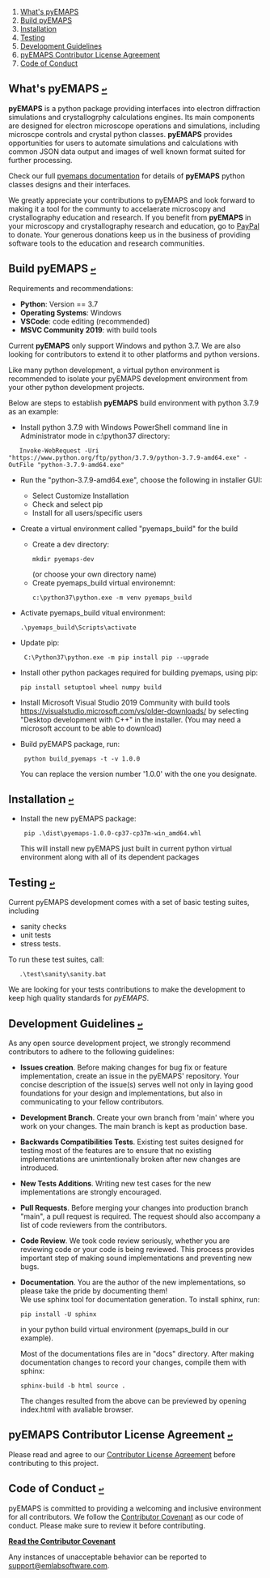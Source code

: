 <!-- #  Open Source __pyEMAPS__ Development Guidelines -->

1. <a id="contents"></a>[What's pyEMAPS](#overview)
2. <a id="contents"></a>[Build pyEMAPS](#build)
3. <a id="contents"></a>[Installation](#installation)
4. <a id="contents"></a>[Testing](#test)
5. <a id="contents"></a>[Development Guidelines](#process)
5. <a id="contents"></a>[pyEMAPS Contributor License Agreement](#CLA)
5. <a id="contents"></a>[Code of Conduct](#COC)

## What's pyEMAPS [`↩`](#contents) <a id="overview"></a>
__pyEMAPS__ is a python package providing interfaces into electron diffraction simulations and crystallogrphy calculations engines. Its main components are designed for electron microscope operations and simulations, including microscpe controls and crystal python classes. __pyEMAPS__ provides opportunities for users to automate simulations and calculations with common JSON data output and images of well known format suited for further processing.

Check our full [pyemaps documentation](https://emlab-solutions.github.io/pyemaps) for details of __pyEMAPS__ python classes designs and their interfaces.

We greatly appreciate your contributions to pyEMAPS and look forward to making it a tool for 
the communty to accelaerate microscopy and crystallography education and research. If you benefit from __pyEMAPS__ in your microscopy and crystallography research and education, go to [PayPal](https://www.paypal.com/paypalme/pyemaps22) to donate. Your generous donations keep us in the business of providing software tools to the education and research communities.   

## Build pyEMAPS [`↩`](#content) <a id="build"></a>

Requirements and recommendations:
* __Python__: Version == 3.7
* __Operating Systems__: Windows
* __VSCode__: code editing (recommended)
* __MSVC Community 2019__: with build tools

Current __pyEMAPS__ only support Windows and python 3.7. We are also looking for contributors to extend it to other platforms and python versions. 

Like many python development, a virtual python environment is recommended to isolate your pyEMAPS development environment from your other python development projects.

Below are steps to establish __pyEMAPS__ build environment with python 3.7.9 as an example:

* Install python 3.7.9 with Windows PowerShell command line in Administrator mode in c:\python37 directory:
```   
   Invoke-WebRequest -Uri "https://www.python.org/ftp/python/3.7.9/python-3.7.9-amd64.exe" -OutFile "python-3.7.9-amd64.exe"
```
* Run the "python-3.7.9-amd64.exe", choose the following in installer GUI:
  
     * Select Customize Installation
     * Check and select pip
     * Install for all users/specific users   
* Create a virtual environment called "pyemaps_build" for the build
     * Create a dev directory:
       ```
       mkdir pyemaps-dev
       ``` 
       (or choose your own directory name)
     * Create pyemaps_build virtual environemnt:
       ```
       c:\python37\python.exe -m venv pyemaps_build
       ```
* Activate pyemaps_build vitual environment:
     ```
    .\pyemaps_build\Scripts\activate
     ```
* Update pip:
  ```
   C:\Python37\python.exe -m pip install pip --upgrade
  ```
* Install other python packages required for building pyemaps, using pip:
  ``` 
  pip install setuptool wheel numpy build
  ```
* Install Microsoft Visual Studio 2019 Community with build tools 
   https://visualstudio.microsoft.com/vs/older-downloads/
   by selecting "Desktop development with C++" in the installer.
   (You may need a microsoft account to be able to download)
* Build pyEMAPS package, run:
  ```
   python build_pyemaps -t -v 1.0.0
  ```
  You can replace the version number '1.0.0' with the one you designate.
## Installation [`↩`](#contents) <a id="installation"></a>

* Install the new pyEMAPS package:
  ```
   pip .\dist\pyemaps-1.0.0-cp37-cp37m-win_amd64.whl
  ```
  This will install new pyEMAPS just built in current python virtual environment
  along with all of its dependent packages

## Testing [`↩`](#contents) <a id="test"></a>

  Current pyEMAPS development comes with a set of basic testing suites, including 
   * sanity checks
   * unit tests
   * stress tests.

   To run these test suites, call:
   ```
      .\test\sanity\sanity.bat
   ```
   We are looking for your tests contributions to make the development to keep high quality standards for _pyEMAPS_.

## Development Guidelines [`↩`](#contents) <a id="process"></a>

As any open source development project, we strongly recommend contributors to adhere to the following guidelines:

* __Issues creation__. Before making changes for bug fix or feature implementation, create an issue in   the pyEMAPS' repository. Your concise description of the issue(s) serves well not only in laying good foundations for your design and implementations, but also in communicating to your fellow contributors.

* __Development Branch__. Create your own branch from 'main' where you work on your changes. The main branch is kept as production base.
  
* __Backwards Compatibilities Tests__. Existing test suites designed for testing most of the features are to ensure that no existing implementations are unintentionally broken after new changes are introduced.

* __New Tests Additions__. Writing new test cases for the new implementations are strongly encouraged. 
  
* __Pull Requests__. Before merging your changes into production branch "main", a pull request is required. The request should also accompany a list of code reviewers from the contributors. 
  
* __Code Review__. We took code review seriously, whether you are reviewing code or your code is being reviewed. This process provides important step of making sound implementations and preventing new bugs.  
  
* __Documentation__. You are the author of the new implementations, so please take the pride by documenting them!  
  We use sphinx tool for documentation generation. To install sphinx, run:
  ```
  pip install -U sphinx
  ```
  in your python build virtual environment (pyemaps_build in our example).

  Most of the documentations files are in "docs" directory. After making documentation changes to record your changes, compile them with sphinx:
  ```
  sphinx-build -b html source .
  ```
  The changes resulted from the above can be previewed by opening index.html with avaliable browser.
  
## pyEMAPS Contributor License Agreement [`↩`](#contents) <a id="CLA"></a>

Please read and agree to our [Contributor License Agreement](CONTRIBUTING.md) before contributing to this project.

## Code of Conduct [`↩`](#contents) <a id="COC"></a>

pyEMAPS is committed to providing a welcoming and inclusive environment for all contributors. We follow the [Contributor Covenant](https://www.contributor-covenant.org/version/2/0/code_of_conduct/) as our code of conduct. Please make sure to review it before contributing.

**[Read the Contributor Covenant](https://www.contributor-covenant.org/version/2/0/code_of_conduct/)**

Any instances of unacceptable behavior can be reported to support@emlabsoftware.com.


